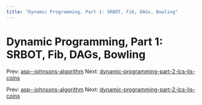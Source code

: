 ```yaml
---
title: "Dynamic Programming, Part 1: SRBOT, Fib, DAGs, Bowling"
---
```


# Dynamic Programming, Part 1: SRBOT, Fib, DAGs, Bowling

Prev: [asp--johnsons-algorithm](asp--johnsons-algorithm.md)
Next: [dynamic-programming-part-2-lcs-lis-coins](dynamic-programming-part-2-lcs-lis-coins.md)

Prev: [asp--johnsons-algorithm](asp--johnsons-algorithm.md)
Next: [dynamic-programming-part-2-lcs-lis-coins](dynamic-programming-part-2-lcs-lis-coins.md)
